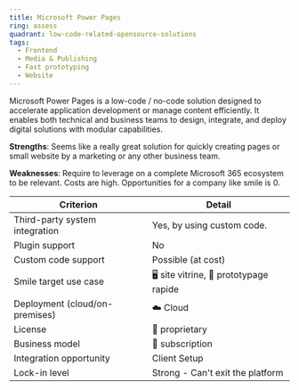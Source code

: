 ```yaml
---
title: Microsoft Power Pages
ring: assess
quadrant: low-code-related-opensource-solutions
tags:
  - Frontend
  - Media & Publishing
  - Fast prototyping
  - Website
---
```


Microsoft Power Pages is a low-code / no-code solution designed to accelerate application development or manage content efficiently. It enables both technical and business teams to design, integrate, and deploy digital solutions with modular capabilities.

**Strengths**: Seems like a really great solution for quickly creating pages or small website by a marketing or any other business team.

**Weaknesses**: Require to leverage on a complete Microsoft 365 ecosystem to be relevant. Costs are high. Opportunities for a company like smile is 0.

| Criterion | Detail |
|----------|--------|
| Third-party system integration | Yes, by using custom code. |
| Plugin support | No |
| Custom code support | Possible (at cost) |
| Smile target use case | 🖥️ site vitrine, 👷 prototypage rapide |
| Deployment (cloud/on-premises) | ☁️ Cloud |
| License | 🔐 proprietary |
| Business model | 🔁 subscription |
| Integration opportunity | Client Setup |
| Lock-in level | Strong - Can't exit the platform |
